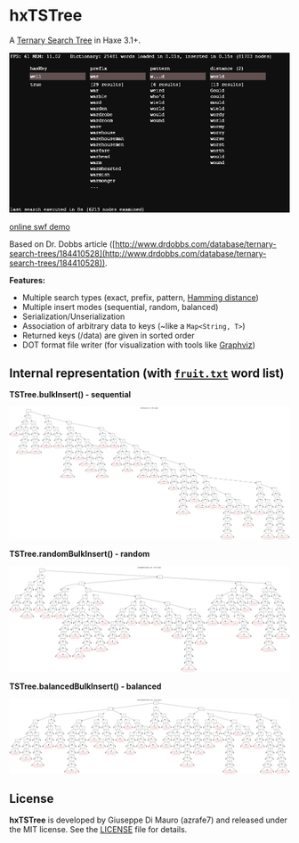 hxTSTree
========

A [Ternary Search Tree](http://en.wikipedia.org/wiki/Ternary_search_tree) in Haxe 3.1+.

![](screenshot.png)

[online swf demo](https://dl.dropboxusercontent.com/u/32864004/dev/FPDemo/hxTSTreeDemo.swf)

Based on Dr. Dobbs article ([http://www.drdobbs.com/database/ternary-search-trees/184410528](http://www.drdobbs.com/database/ternary-search-trees/184410528)).

**Features:**

 - Multiple search types (exact, prefix, pattern, [Hamming distance](http://en.wikipedia.org/wiki/Hamming_distance))
 - Multiple insert modes (sequential, random, balanced)
 - Serialization/Unserialization
 - Association of arbitrary data to keys (~like a `Map<String, T>`)
 - Returned keys (/data) are given in sorted order
 - DOT format file writer (for visualization with tools like [Graphviz](http://www.graphviz.org/)) 

## Internal representation (with [`fruit.txt`](assets/fruit.txt) word list)

**TSTree.bulkInsert() - sequential**

![](bulkInsert.png)


**TSTree.randomBulkInsert() - random**

![](randomBulkInsert.png)


**TSTree.balancedBulkInsert() - balanced**

![](balancedBulkInsert.png)

## License

**hxTSTree** is developed by Giuseppe Di Mauro (azrafe7) and released under the MIT license. See the [LICENSE](LICENSE) file for details. 
